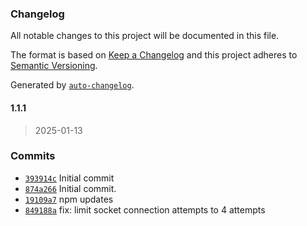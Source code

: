 ### Changelog

All notable changes to this project will be documented in this file.

The format is based on [Keep a Changelog](https://keepachangelog.com/en/1.0.0/)
and this project adheres to [Semantic Versioning](https://semver.org/spec/v2.0.0.html).

Generated by [`auto-changelog`](https://github.com/CookPete/auto-changelog).

#### 1.1.1

> 2025-01-13




### Commits

- [`393914c`](https://github.com/ChumsInc/shopify-images/commit/393914c82e881082f9b6f569c63ec98c014504e1)  Initial commit
- [`874a266`](https://github.com/ChumsInc/shopify-images/commit/874a26672d6281f3c7a2d0a3f20453be6b05c5f6)  Initial commit.
- [`19109a7`](https://github.com/ChumsInc/shopify-images/commit/19109a7e01879df935a0d014bf0dc4505f9eb16e)  npm updates
- [`849188a`](https://github.com/ChumsInc/shopify-images/commit/849188a3865174513fcc90f22194325d8741f9d5)  fix: limit socket connection attempts to 4 attempts

